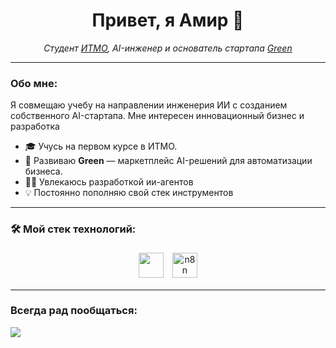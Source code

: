 <h1 align="center">Привет, я Амир 👋</h1>
<p align="center">
  <em>Студент <a href="https://itmo.ru/ru/">ИТМО</a>, AI-инженер и основатель стартапа <a href="#">Green</a></em>
</p>

---

###  Обо мне:

Я совмещаю учебу на направлении инженерия ИИ с созданием собственного AI-стартапа. Мне интересен инновационный бизнес и разработка

- 🎓 Учусь на первом курсе в ИТМО.
- 🚀 Развиваю **Green** — маркетплейс AI-решений для автоматизации бизнеса.
- 👨‍💻 Увлекаюсь разработкой ии-агентов
- 💡 Постоянно пополняю свой стек инструментов

---

### 🛠️ Мой стек технологий:

<p align="center">
  <img src="https://skillicons.dev/icons?i=c,python,git,github,vscode,docker&theme=dark" style="height:40px; margin:5px;" />
  <a href="https://n8n.io/" target="_blank" rel="noreferrer">
    <img src="https://cp.beget.com/shared/EXlbmo7zStLYxXYd6yFrM714qZj8LMkI/logo_n8n2x.png" alt="n8n" style="height:40px; margin:5px;" />
  </a>
</p>



---


###  Всегда рад пообщаться:

  <a href="https://t.me/ttzzsshh">
    <img src="https://img.shields.io/badge/Telegram-2CA5E0?style=for-the-badge&logo=telegram&logoColor=white" />
  </a>
</p>
